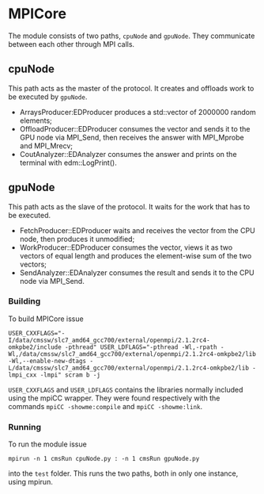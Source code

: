 # MPICore

The module consists of two paths, `cpuNode` and `gpuNode`.
They communicate between each other through MPI calls.

## cpuNode

This path acts as the master of the protocol. It creates and offloads
work to be executed by `gpuNode`.
  - ArraysProducer:EDProducer produces a std::vector<double> of 2000000
    random elements;
  - OffloadProducer::EDProducer consumes the vector and sends it to
    the GPU node via MPI_Send, then receives the answer with MPI_Mprobe
    and MPI_Mrecv;
  - CoutAnalyzer::EDAnalyzer consumes the answer and prints on the
    terminal with edm::LogPrint().

## gpuNode

This path acts as the slave of the protocol. It waits for the work that
has to be executed.
  - FetchProducer::EDProducer waits and receives the vector from the CPU
    node, then produces it unmodified;
  - WorkProducer::EDProducer consumes the vector, views it as two vectors
    of equal length and produces the element-wise sum of the two vectors;
  - SendAnalyzer::EDAnalyzer consumes the result and sends it to the CPU
    node via MPI_Send.

### Building

To build MPICore issue

```
USER_CXXFLAGS="-I/data/cmssw/slc7_amd64_gcc700/external/openmpi/2.1.2rc4-omkpbe2/include -pthread" USER_LDFLAGS="-pthread -Wl,-rpath -Wl,/data/cmssw/slc7_amd64_gcc700/external/openmpi/2.1.2rc4-omkpbe2/lib -Wl,--enable-new-dtags -L/data/cmssw/slc7_amd64_gcc700/external/openmpi/2.1.2rc4-omkpbe2/lib -lmpi_cxx -lmpi" scram b -j
```

`USER_CXXFLAGS` and `USER_LDFLAGS` contains the libraries normally included
using the mpiCC wrapper. They were found respectively with the commands
`mpiCC -showme:compile` and `mpiCC -showme:link`.

### Running

To run the module issue

```
mpirun -n 1 cmsRun cpuNode.py : -n 1 cmsRun gpuNode.py
```

into the `test` folder. This runs the two paths, both in only one instance,
using mpirun.
